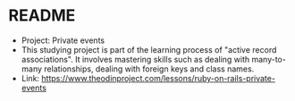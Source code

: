 # README
* Project: Private events
* This studying project is part of the learning process of "active record associations". It involves mastering skills such as dealing with many-to-many relationships, dealing with foreign keys and class names.
* Link: https://www.theodinproject.com/lessons/ruby-on-rails-private-events
